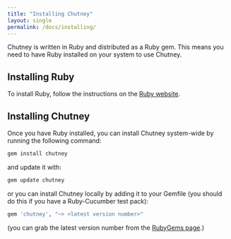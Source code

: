 ```yaml
---
title: "Installing Chutney"
layout: single
permalink: /docs/installing/
---
```


Chutney is written in Ruby and distributed as a Ruby gem. This means you need to have Ruby installed on your system to use Chutney.

## Installing Ruby

To install Ruby, follow the instructions on the [Ruby website](https://www.ruby-lang.org/en/documentation/installation/).

## Installing Chutney

Once you have Ruby installed, you can install Chutney system-wide by running the following command:

```bash
gem install chutney
```
and update it with:

```bash
gem update chutney
```
or you can install Chutney locally by adding it to your Gemfile (you should do this if you have a Ruby-Cucumber test pack):

```ruby
gem 'chutney', "~> <latest version number>"
```
(you can grab the latest version number from the [RubyGems page](https://rubygems.org/gems/chutney).)
